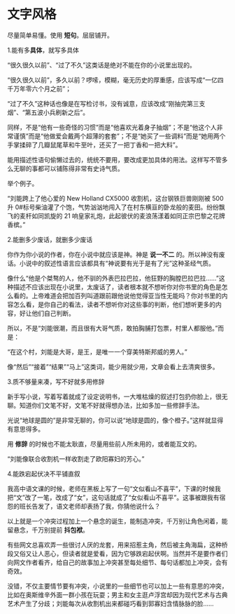 # 文字风格

尽量简单易懂。使用 **短句**。层层铺开。

1.能有多**具体**，就写多具体

“很久很久以前”、“过了不久”这类话是绝对不能在你的小说里出现的。

“很久很久以前”，多久以前？啰嗦，模糊，毫无历史的厚重感，应该写成“一亿四千万年零六个月之前”；

“过了不久”这种话也像是在写检讨书，没有诚意，应该改成“刚抽完第三支烟”、“第五波小兵刷新之后”。

同样，不是“他有一些奇怪的习惯”而是“他喜欢光着身子抽烟”；不是“他这个人非常谨慎”而是“他做爱会戴两个超薄的套套”；不是“她买了一些调料”而是“她用两个手掌揉碎了几瓣鼠尾草和牛至叶，还买了一把丁香和一把大料”。

能用描述性语句偷懒过去的，统统不要用，要改成更加具体的用法。这样写不管多么无聊的事都可以铺陈得非常有史诗气质。

举个例子。

“刘能跨上了他心爱的 New Holland CX5000 收割机，这台钢铁巨兽刚刚被 500 升 0#标号柴油灌了个饱，气势汹汹地闯入了在村东横亘的卧龙般的麦田。纷纷飘飞的麦杆如同凯旋的 21 响皇家礼炮，此起彼伏的麦浪荡漾着如同正宗巴黎之花牌香槟。”

2.能删多少废话，就删多少废话

你作为你小说的作者，你在小说中就应该是神。神是 **说一不二** 的。所以神没有废话。小说中的叙述性语言应该都具有“神说要有光于是有了光”这种圣经气质。

像什么“他是个桀骜的人，他不驯的外表巴拉巴拉，他狂野的胸膛巴拉巴拉……”这种描述不应该出现在小说里，太废话了，读者根本就不想听你对你书里的角色是怎么看的。上帝难道会把加百列叫道跟前跟他说他觉得亚当性无能吗？你对书里的内容怎么看，是你自己的看法，读者不想听你对这些事的判断，他们想听更多的内容，好让他们自己判断。

所以，不是“刘能很潮，而且很有大哥气质，敢拍胸脯打包票，村里人都服他。”而是：

“在这个村，刘能是大哥，是王，是唯一一个穿美特斯邦威的男人。”

像“然后”“接着”“结果”“马上”这类词，能少用就少用，文章会看上去清爽很多。

3.质不够量来凑，写不好就多用修辞

新手写小说，写着写着就成了设定说明书，一大堆枯燥的叙述打包扔你脸上，很无聊。知道你们文笔不好，文笔不好就得想办法，比如多加一些修辞手法。

光说“地球是圆的”是非常无聊的，你可以说“地球是圆的，像个橙子。”这样就显得有意思得多。

用 **修辞** 的时候也不能太耿直，尽量用些前人所未用的，或者能互文的。

“刘能像联合收割机一样收割走了欧阳寡妇的芳心。”

4.能跌宕起伏决不平铺直叙

我高中语文课的时候，老师在黑板上写了一句“文似看山不喜平”，下课的时候我把“文”改了一笔，改成了“女”，这句话就成了“女似看山不喜平”。这事被跟我有宿怨的班长告发了，语文老师却表扬了我，你猜他说什么？

以上就是一个冲突过程加上一个悬念的诞生，能制造冲突，千万别让角色闲着，能留悬念，千万别提前 **抖包袱**。

有些网文总喜欢弄一些很讨人厌的龙套，用来招惹主角，然后被主角海扁，这种桥段又俗又让人恶心，但读者就是爱看，因为它够跌宕起伏啊。当然并不是要作者们向网文作者看齐，给自己的故事加上冲突甚至每处细节、每句话都加上冲突，会有奇效。

没错，不仅主要情节要有冲突，小说里的一些细节也可以加上一些有意思的冲突，比如在奥斯维辛外面一群小孩在玩耍；男主和女主逛卢浮宫却因为现代艺术与古典艺术产生了分歧；刘能每次从收割机出来都碰巧看到郭寡妇含情脉脉的脸……

